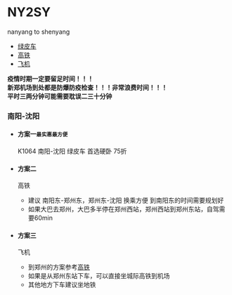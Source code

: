 # NY2SY

nanyang to shenyang

* [绿皮车](#content1)
* [高铁](#content2)
* [飞机](#content3)

**疫情时期一定要留足时间！！！  
新郑机场到处都是防爆防疫检查！！！非常浪费时间！！！  
平时三两分钟可能需要耽误二三十分钟**

### 南阳-沈阳

* #### <span id = "content1">方案一</span>`最实惠最方便`

  K1064 南阳-沈阳 绿皮车 首选硬卧 75折

* #### <span id = "content2">方案二</span>

  高铁
    - 建议 南阳东-郑州东，郑州东-沈阳 换乘方便 到南阳东的时间需要规划好
    - 如果大巴去郑州，大巴多半停在郑州西站，郑州西站到郑州东站，自驾需要60min

* #### <span id = "content3">方案三</span>

  飞机
    - 到郑州的方案参考[高铁](#content2)
    - 如果是从郑州东站下车，可以直接坐城际高铁到机场
    - 其他地方下车建议坐地铁
  